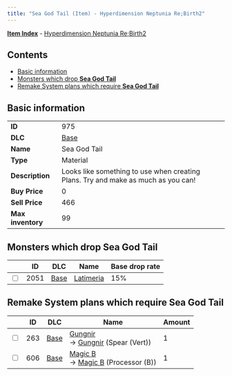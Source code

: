 ```yaml
---
title: "Sea God Tail (Item) - Hyperdimension Neptunia Re;Birth2"
---
```


[**Item Index**](/neptunia/rb2/item/index.html) - [Hyperdimension Neptunia Re;Birth2](/neptunia/rb2)

## Contents

- [Basic information](#basic-information)
- [Monsters which drop **Sea God Tail**](#monsters-which-drop-sea-god-tail)
- [Remake System plans which require **Sea God Tail**](#remake-system-plans-which-require-sea-god-tail)

## Basic information

|   |   |
| -- | -- |
| **ID** | 975 |
| **DLC** | [Base](/neptunia/rb2/dlc/0-base.html) |
| **Name** | Sea God Tail |
| **Type** | Material |
| **Description** | Looks like something to use when creating Plans. Try and make as much as you can! |
| **Buy Price** | 0 |
| **Sell Price** | 466 |
| **Max inventory** | 99 |

## Monsters which drop **Sea God Tail**

|    | ID | DLC | Name | Base drop rate |
| -- | -- | --- | ---- | -------------- |
| <input type="checkbox" id="rb2-monster-0-2051" class="trackbox" /> | 2051 | [Base](/neptunia/rb2/dlc/0-base.html) | [Latimeria](/neptunia/rb2/monster/0-2051-latimeria.html) | 15% |

## Remake System plans which require **Sea God Tail**

|    | ID | DLC | Name | Amount |
| -- | -- | --- | ---- | ------ |
| <input type="checkbox" id="rb2-remake-0-263" class="trackbox" /> | 263 | [Base](/neptunia/rb2/dlc/0-base.html) | [Gungnir](/neptunia/rb2/remake/0-263-gungnir.html)<br />→ [Gungnir](/neptunia/rb2/item/0-1217-gungnir.html) (Spear (Vert)) | 1 |
| <input type="checkbox" id="rb2-remake-0-606" class="trackbox" /> | 606 | [Base](/neptunia/rb2/dlc/0-base.html) | [Magic B](/neptunia/rb2/remake/0-606-magic-b.html)<br />→ [Magic B](/neptunia/rb2/item/0-3393-magic-b.html) (Processor (B)) | 1 |